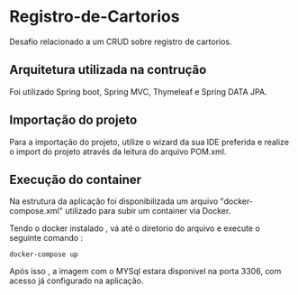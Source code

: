 # Registro-de-Cartorios
Desafio relacionado a um CRUD sobre registro de cartorios.


## Arquitetura utilizada na contrução

Foi utilizado Spring boot, Spring MVC, Thymeleaf e Spring DATA JPA.


## Importação do projeto

Para a importação do projeto, utilize o wizard da sua IDE preferida e realize o import do projeto através da leitura do arquivo POM.xml. 

## Execução do container
 
Na estrutura da aplicação foi disponibilizada um arquivo "docker-compose.xml"  utilizado para subir um container via Docker.

Tendo o docker instalado , vá até o diretorio do arquivo e execute o seguinte comando :

```
docker-compose up 
```

Após isso , a imagem com o MYSql estara disponivel na porta 3306, com acesso já configurado na aplicação.

